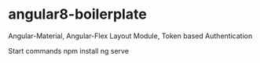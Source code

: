 # angular8-boilerplate
Angular-Material, Angular-Flex Layout Module, Token based Authentication

Start commands
npm install
ng serve 
